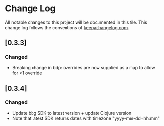 # Change Log
All notable changes to this project will be documented in this file. This change log follows the conventions of [keepachangelog.com](http://keepachangelog.com/).

## [0.3.3]
### Changed
- Breaking change in bdp: overrides are now supplied as a map to allow for >1 override

## [0.3.4]
### Changed
- Update bbg SDK to latest version + update Clojure version
- Note that latest SDK returns dates with timezone "yyyy-mm-dd+hh:mm"
